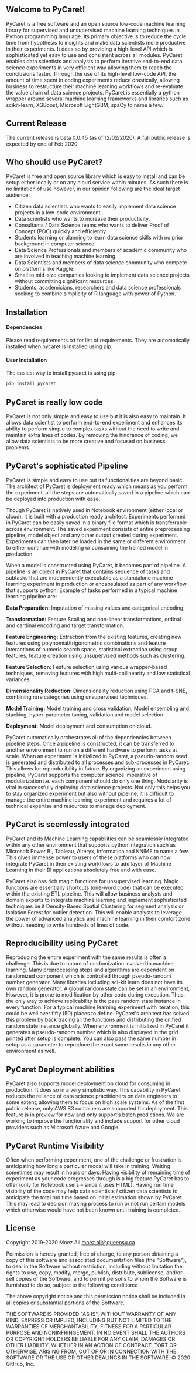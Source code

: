 ﻿## Welcome to PyCaret!
PyCaret is a free software and an open source low-code machine learning library for supervised and unsupervised machine learning techniques in Python programming language. Its primary objective is to reduce the cycle time from hypothesis to insights and make data scientists more productive in their experiments. It does so by providing a high-level API which is sophisticated yet easy to use and consistent across all modules. PyCaret enables data scientists and analysts to perform iterative end-to-end data science experiments in very efficient way allowing them to reach the conclusions faster. Through the use of its high-level low-code API, the amount of time spent in coding experiments reduce drastically, allowing business to restructure their machine learning workflows and re-evaluate the value chain of data science projects. PyCaret is essentially a python wrapper around several machine learning frameworks and libraries such as scikit-learn, XGBoost, Microsoft LightGBM, spaCy to name a few.

## Current Release
The current release is beta 0.0.45 (as of 12/02/2020). A full public release is expected by end of Feb 2020. 

## Who should use PyCaret?
PyCaret is free and open source library which is easy to install and can be setup either locally or on any cloud service within minutes. As such there is no limitation of use however, in our opinion following are the ideal target audience: <br />

- Citizen data scientists who wants to easily implement data science projects in a low-code environment.
- Data scientists who wants to increase their productivity.
- Consultants / Data Science teams who wants to deliver Proof of Concept (POC) quickly and efficiently.
- Students learning or planning to learn data science skills with no prior background in computer science.
- Data Science Professionals and members of academic community who are involved in teaching machine learning.
- Data Scientists and members of data science community who compete on platforms like Kaggle.
- Small to mid-size companies looking to implement data science projects without committing significant resources.
- Students, academicians, researchers and data science professionals seeking to combine simplicity of R language with power of Python.

## Installation

#### Dependencies
Please read requirements.txt for list of requirements. They are automatically installed when pycaret is installed using pip.

#### User Installation
The easiest way to install pycaret is using pip.

```python
pip install pycaret
```

## PyCaret is really low code
PyCaret is not only simple and easy to use but it is also easy to maintain. It allows data scientist to perform end-to-end experiment and enhances its ability to perform simple to complex tasks without the need to write and maintain extra lines of codes. By removing the hindrance of coding, we allow data scientists to be more creative and focused on business problems.


## PyCaret's sophisticated Pipeline
PyCaret is simple and easy to use but its functionalities are beyond basic. The architect of PyCaret is deployment ready which means as you perform the experiment, all the steps are automatically saved in a pipeline which can be deployed into production with ease. 

Though PyCaret is natively used in Notebook environment (either local or cloud), it is built with a production ready architect. Experiments performed in PyCaret can be easily saved in a binary file format which is transferrable across environment. The saved experiment consists of entire preprocessing pipeline, model object and any other output created during experiment. Experiments can then later be loaded in the same or different environment to either continue with modeling or consuming the trained model in production

When a model is constructed using PyCaret, it becomes part of pipeline. A pipeline is an object in PyCaret that contains sequence of tasks and subtasks that are independently executable as a standalone machine learning experiment in production or encapsulated as part of any workflow that supports python. Example of tasks performed in a typical machine learning pipeline are:

**Data Preparation:** Imputation of missing values and categorical encoding.

**Transformation:** Feature Scaling and non-linear transformations, ordinal and cardinal encoding and target transformation.

**Feature Engineering:** Extraction from the existing features, creating new features using polynomial/trigonometric combinations and feature interactions of numeric search space, statistical extraction using group features, feature creation using unsupervised methods such as clustering.

**Feature Selection:** Feature selection using various wrapper-based techniques, removing features with high multi-collinearity and low statistical variances.

**Dimensionality Reduction:** Dimensionality reduction using PCA and t-SNE, combining rare categories using unsupervised techniques.

**Model Training:** Model training and cross validation, Model ensembling and stacking, hyper-parameter tuning, validation and model selection.

**Deployment:** Model deployment and consumption on cloud.


PyCaret automatically orchestrates all of the dependencies between pipeline steps. Once a pipeline is constructed, it can be transferred to another environment to run on a different hardware to perform tasks at scale. When an experiment is initialized in PyCaret, a pseudo-random seed is generated and distributed to all processes and sub-processes in PyCaret. This allows for reproducibility in future. By organizing an experiment using pipeline, PyCaret supports the computer science imperative of modularization i.e. each component should do only one thing. Modularity is vital in successfully deploying data science projects. Not only this helps you to stay organized experiment but also without pipeline, it is difficult to manage the entire machine learning experiment and requires a lot of technical expertise and resources to manage deployment. 

## PyCaret is seemlessly integrated

PyCaret and its Machine Learning capabilities can be seamlessly integrated within any other environment that supports python integration such as Microsoft Power BI, Tableau, Alteryx, Informatica and KNIME to name a few. This gives immense power to users of these platforms who can now integrate PyCaret in their existing workflows to add layer of Machine Learning in their BI applications absolutely free and with ease. 

PyCaret also has rich magic functions for unsupervised learning. Magic functions are essentially shortcuts (one-word code) that can be executed within the existing ETL pipeline. This will allow business analysts and domain experts to integrate machine learning and implement sophisticated techniques be it Density-Based Spatial Clustering for segment analysis or Isolation Forest for outlier detection. This will enable analysts to leverage the power of advanced analytics and machine learning in their comfort zone without needing to write hundreds of lines of code.

## Reproducibility using PyCaret

Reproducing the entire experiment with the same results is often a challenge. This is due to nature of randomization involved in machine learning. Many preprocessing steps and algorithms are dependent on randomized component which is controlled through pseudo-random number generator. Many libraries including sci-kit learn does not have its own random generator. A global random state can be set in an environment, However, it is prone to modification by other code during execution. Thus, the only way to achieve replicability is the pass random state instance in every function. For a typical machine learning experiment with iteration, this could be well over fifty (50) places to define. PyCaret's architect has solved this problem by back tracing all the functions and distributing the unified random state instance globally. When environment is initialized in PyCaret it generates a pseudo-random number which is also displayed in the grid printed after setup is complete. You can also pass the same number in setup as a parameter to reproduce the exact same results in any other environment as well.

## PyCaret Deployment abilities

PyCaret also supports model deployment on cloud for consuming in production. It does so in a very simplistic way. This capability in PyCaret reduces the reliance of data science practitioners on data engineers to some extent, allowing them to focus on high scale systems. As of the first public release, only AWS S3 containers are supported for deployment. This feature is in preview for now and only support’s batch predictions. We are working to improve the functionality and include support for other cloud providers such as Microsoft Azure and Google.

## PyCaret Runtime Visibility
Often when performing experiment, one of the challenge or frustration is anticipating how long a particular model will take in training. Waiting sometimes may result in hours or days. Having visibility of remaining time of experiment as your code progresses through is a big feature PyCaret has to offer (only for Notebook users – since it uses HTML). Having run time visibility of the code may help data scientists / citizen data scientists to anticipate the total run time based on initial estimation shown by PyCaret. This may lead to decision making process to run or not run certain models which otherwise would have not been known until training is completed.


## License

Copyright 2019-2020 Moez Ali <moez.ali@queensu.ca>

Permission is hereby granted, free of charge, to any person obtaining a copy of this software and associated documentation files (the "Software"), to deal in the Software without restriction, including without limitation the rights to use, copy, modify, merge, publish, distribute, sublicense, and/or sell copies of the Software, and to permit persons to whom the Software is furnished to do so, subject to the following conditions:

The above copyright notice and this permission notice shall be included in all copies or substantial portions of the Software.

THE SOFTWARE IS PROVIDED "AS IS", WITHOUT WARRANTY OF ANY KIND, EXPRESS OR IMPLIED, INCLUDING BUT NOT LIMITED TO THE WARRANTIES OF MERCHANTABILITY, FITNESS FOR A PARTICULAR PURPOSE AND NONINFRINGEMENT. IN NO EVENT SHALL THE AUTHORS OR COPYRIGHT HOLDERS BE LIABLE FOR ANY CLAIM, DAMAGES OR OTHER LIABILITY, WHETHER IN AN ACTION OF CONTRACT, TORT OR OTHERWISE, ARISING FROM, OUT OF OR IN CONNECTION WITH THE SOFTWARE OR THE USE OR OTHER DEALINGS IN THE SOFTWARE.
© 2020 GitHub, Inc.